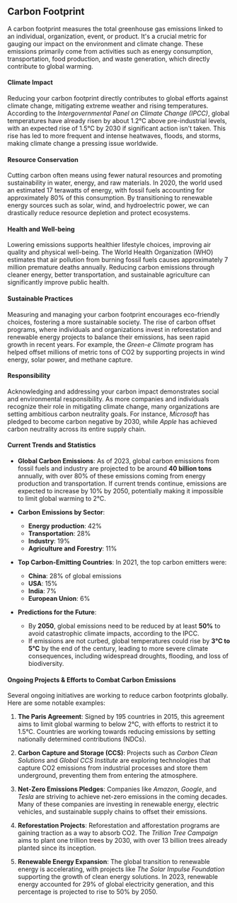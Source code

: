 ## Carbon Footprint

A carbon footprint measures the total greenhouse gas emissions linked to an individual, organization, event, or product. It's a crucial metric for gauging our impact on the environment and climate change. These emissions primarily come from activities such as energy consumption, transportation, food production, and waste generation, which directly contribute to global warming.

####  Climate Impact
Reducing your carbon footprint directly contributes to global efforts against climate change, mitigating extreme weather and rising temperatures. According to the *Intergovernmental Panel on Climate Change (IPCC)*, global temperatures have already risen by about 1.2°C above pre-industrial levels, with an expected rise of 1.5°C by 2030 if significant action isn't taken. This rise has led to more frequent and intense heatwaves, floods, and storms, making climate change a pressing issue worldwide.

####  Resource Conservation
Cutting carbon often means using fewer natural resources and promoting sustainability in water, energy, and raw materials. In 2020, the world used an estimated 17 terawatts of energy, with fossil fuels accounting for approximately 80% of this consumption. By transitioning to renewable energy sources such as solar, wind, and hydroelectric power, we can drastically reduce resource depletion and protect ecosystems.

####  Health and Well-being
Lowering emissions supports healthier lifestyle choices, improving air quality and physical well-being. The World Health Organization (WHO) estimates that air pollution from burning fossil fuels causes approximately 7 million premature deaths annually. Reducing carbon emissions through cleaner energy, better transportation, and sustainable agriculture can significantly improve public health.

####  Sustainable Practices
Measuring and managing your carbon footprint encourages eco-friendly choices, fostering a more sustainable society. The rise of carbon offset programs, where individuals and organizations invest in reforestation and renewable energy projects to balance their emissions, has seen rapid growth in recent years. For example, the *Green-e Climate* program has helped offset millions of metric tons of CO2 by supporting projects in wind energy, solar power, and methane capture.

####  Responsibility
Acknowledging and addressing your carbon impact demonstrates social and environmental responsibility. As more companies and individuals recognize their role in mitigating climate change, many organizations are setting ambitious carbon neutrality goals. For instance, *Microsoft* has pledged to become carbon negative by 2030, while *Apple* has achieved carbon neutrality across its entire supply chain.

####  Current Trends and Statistics

- **Global Carbon Emissions**: As of 2023, global carbon emissions from fossil fuels and industry are projected to be around **40 billion tons** annually, with over 80% of these emissions coming from energy production and transportation. If current trends continue, emissions are expected to increase by 10% by 2050, potentially making it impossible to limit global warming to 2°C.
  
- **Carbon Emissions by Sector**:
  - **Energy production**: 42%
  - **Transportation**: 28%
  - **Industry**: 19%
  - **Agriculture and Forestry**: 11%

- **Top Carbon-Emitting Countries**: In 2021, the top carbon emitters were:
  - **China**: 28% of global emissions
  - **USA**: 15%
  - **India**: 7%
  - **European Union**: 6%

- **Predictions for the Future**:
  - By **2050**, global emissions need to be reduced by at least **50%** to avoid catastrophic climate impacts, according to the IPCC.
  - If emissions are not curbed, global temperatures could rise by **3°C to 5°C** by the end of the century, leading to more severe climate consequences, including widespread droughts, flooding, and loss of biodiversity.

####  Ongoing Projects & Efforts to Combat Carbon Emissions

Several ongoing initiatives are working to reduce carbon footprints globally. Here are some notable examples:

1. **The Paris Agreement**: Signed by 195 countries in 2015, this agreement aims to limit global warming to below 2°C, with efforts to restrict it to 1.5°C. Countries are working towards reducing emissions by setting nationally determined contributions (NDCs).

2. **Carbon Capture and Storage (CCS)**: Projects such as *Carbon Clean Solutions* and *Global CCS Institute* are exploring technologies that capture CO2 emissions from industrial processes and store them underground, preventing them from entering the atmosphere.

3. **Net-Zero Emissions Pledges**: Companies like *Amazon*, *Google*, and *Tesla* are striving to achieve net-zero emissions in the coming decades. Many of these companies are investing in renewable energy, electric vehicles, and sustainable supply chains to offset their emissions.

4. **Reforestation Projects**: Reforestation and afforestation programs are gaining traction as a way to absorb CO2. The *Trillion Tree Campaign* aims to plant one trillion trees by 2030, with over 13 billion trees already planted since its inception.

5. **Renewable Energy Expansion**: The global transition to renewable energy is accelerating, with projects like *The Solar Impulse Foundation* supporting the growth of clean energy solutions. In 2023, renewable energy accounted for 29% of global electricity generation, and this percentage is projected to rise to 50% by 2050.

